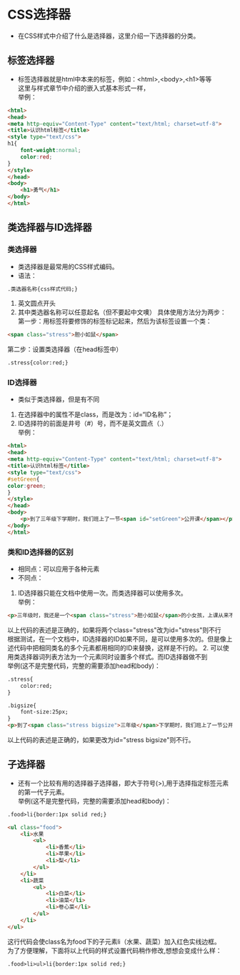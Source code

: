 # CSS选择器
* 在CSS样式中介绍了什么是选择器，这里介绍一下选择器的分类。

## 标签选择器
* 标签选择器就是html中本来的标签，例如：&#60;html&#62;,&#60;body&#62;,&#60;h1&#62;等等  
这里与样式章节中介绍的嵌入式基本形式一样，  
举例：
```html
<html>
<head>
<meta http-equiv="Content-Type" content="text/html; charset=utf-8">
<title>认识html标签</title>
<style type="text/css">
h1{
    font-weight:normal;
    color:red;
}
</style>
</head>
<body>
    <h1>勇气</h1>
</body>
</html>
```


## 类选择器与ID选择器
### 类选择器
* 类选择器是最常用的CSS样式编码。
* 语法：
```html
.类选器名称{css样式代码;}
```
1. 英文圆点开头
2. 其中类选器名称可以任意起名（但不要起中文噢）
具体使用方法分为两步：  
第一步：用标签将要修饰的标签标记起来，然后为该标签设置一个类：
```html
<span class="stress">胆小如鼠</span>
```
第二步：设置类选择器（在head标签中）
```html
.stress{color:red;}
```
### ID选择器
* 类似于类选择器，但是有不同  
1. 在选择器中的属性不是class，而是改为：id=“ID名称”；
2. ID选择符的前面是井号（#）号，而不是英文圆点（.）  
举例：
```html
<html>
<head>
<meta http-equiv="Content-Type" content="text/html; charset=utf-8">
<title>认识html标签</title>
<style type="text/css">
#setGreen{
color:green;
}
</style>
</head>
<body>
    <p>到了三年级下学期时，我们班上了一节<span id="setGreen">公开课</span></p>
</body>
</html>
```
### 类和ID选择器的区别
* 相同点：可以应用于各种元素
* 不同点：
1. ID选择器只能在文档中使用一次。而类选择器可以使用多次。  
举例：
```html
<p>三年级时，我还是一个<span class="stress">胆小如鼠</span>的小女孩，上课从来不敢回答老师提出的问题，生怕回答错了老师会批评我。就一直没有这个<span class="stress">勇气</span>来回答老师提出的问题。</p>
```
以上代码的表述是正确的，如果将两个class="stress"改为id="stress"则不行  
根据测试，在一个文档中，ID选择器的ID如果不同，是可以使用多次的。但是像上述代码中把相同类名的多个元素都用相同的ID来替换，这样是不行的。
2. 可以使用类选择器词列表方法为一个元素同时设置多个样式。而ID选择器做不到  
举例(这不是完整代码，完整的需要添加head和body)：
```html
.stress{
    color:red;
}

.bigsize{
    font-size:25px;
}
<p>到了<span class="stress bigsize">三年级</span>下学期时，我们班上了一节公开课...</p>
```
以上代码的表述是正确的，如果更改为id="stress bigsize"则不行。


## 子选择器
* 还有一个比较有用的选择器子选择器，即大于符号(>),用于选择指定标签元素的第一代子元素。  
举例(这不是完整代码，完整的需要添加head和body)：
```html
.food>li{border:1px solid red;}

<ul class="food">
    <li>水果
        <ul>
        	<li>香蕉</li>
            <li>苹果</li>
            <li>梨</li>
        </ul>
    </li>
    <li>蔬菜
    	<ul>
        	<li>白菜</li>
            <li>油菜</li>
            <li>卷心菜</li>
        </ul>
    </li>
</ul>
```
这行代码会使class名为food下的子元素li（水果、蔬菜）加入红色实线边框。  
为了方便理解，下面将以上代码的样式设置代码稍作修改,想想会变成什么样：
```html
.food>li>ul>li{border:1px solid red;}
```
